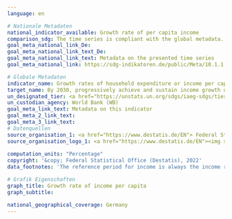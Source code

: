 ```yaml
---
language: en    

# Nationale Metadaten    
national_indicator_available: Growth rate of per capita income    
comparison_sdg: The time series is compliant with the global metadata.    
goal_meta_national_link_De: 
goal_meta_national_link_text_De: 
goal_meta_national_link_text: Metadata on the presented time series
goal_meta_national_link: https://sdg-indikatoren.de/public/Meta/10.1.1.pdf    

# Globale Metadaten    
indicator_name: Growth rates of household expenditure or income per capita among the bottom 40 per cent of the population and the total population    
target_name: By 2030, progressively achieve and sustain income growth of the bottom 40 per cent of the population at a rate higher than the national average    
un_designated_tier: <a href="https://unstats.un.org/sdgs/iaeg-sdgs/tier-classification/" title="Click here for more information on the UN tier classification."  target="_blank">Tier II</a>    
un_custodian_agency: World Bank (WB)    
goal_meta_link_text: Metadata on this indicator    
goal_meta_2_link_text:     
goal_meta_3_link_text:         
# Datenquellen
source_organisation_1: <a href="https://www.destatis.de/EN"> Federal Statistical Office (Destatis) </a>
source_organisation_logo_1: <a href="https://www.destatis.de/EN"><img src="https://g205sdgs.github.io/sdg-indicators/public/OrgImgEn/destatis.png" alt="Logo destatis" style="height:60px; width:148px"/></a>
    
computation_units: "Percentage"    
copyright: '&copy; Federal Statistical Office (Destatis), 2022'    
data_footnotes: 'The reference period for income is always the income reference year (survey year -1).<br>• As of reference year 2020 there have been two types of results: first and final results. The results currently shown are final results. The "Leben in Europa" survey (German name of the European Union Statistics on Income and Living Conditions - EU-SILC), which was conducted separately in the past, was integrated as a subsample into the microcensus in 2020. Comparing the data of reference year 2020 with those of previous years is not possible (break in the time series) as the voluntary survey was changed over to a partly compulsory survey and the composition of the sample was changed.<br>• The data is based on a special evaluation and is not publicly available.'    

# Grafik Eigenschaften    
graph_title: Growth rate of income per capita
graph_subtitle:     

national_geographical_coverage: Germany    
---
```


<span></span>